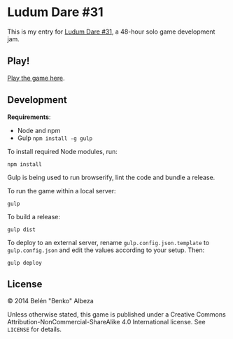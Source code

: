 # Ludum Dare #31

This is my entry for [Ludum Dare #31](http://ludumdare.com/), a 48-hour solo game development jam.

## Play!

[Play the game here](https://belen-albeza.github.io/ldjam-31/).

## Development

**Requirements**:

 - Node and npm
 - Gulp `npm install -g gulp`

To install required Node modules, run:

 ```
 npm install
 ```

Gulp is being used to run browserify, lint the code and bundle a release.

To run the game within a local server:

```
gulp
```

To build a release:

```
gulp dist
```

To deploy to an external server, rename `gulp.config.json.template` to `gulp.config.json` and edit the values according to your setup. Then:

```
gulp deploy
```

## License

© 2014 Belén "Benko" Albeza

Unless otherwise stated, this game is published under a Creative Commons Attribution-NonCommercial-ShareAlike 4.0 International license. See `LICENSE` for details.
